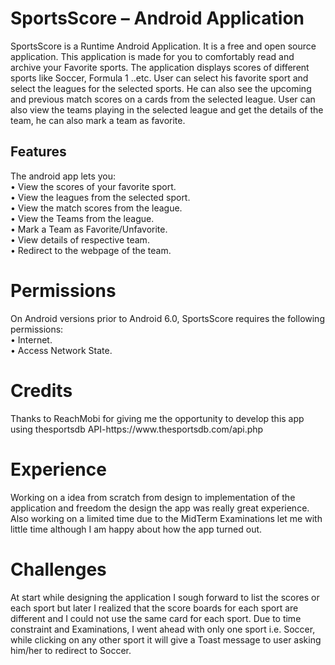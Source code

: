 <h1>SportsScore – Android Application</h1>
SportsScore is a Runtime Android Application. It is a free and open source application.
This application is made for you to comfortably read and archive your Favorite sports. The application displays scores of different sports like Soccer, Formula 1 ..etc. User can select his favorite sport and select the leagues for the selected sports. He can also see the upcoming and previous match scores on a cards from the selected league. User can also view the teams playing in the selected league and get the details of the team, he can also mark a team as favorite.

<h2>Features</h2>
The android app lets you:<br/>
•	View the scores of your favorite sport.<br/>
•	View the leagues from the selected sport.<br/>
•	View the match scores from the league.<br/>
•	View the Teams from the league.<br/>
•	Mark a Team as Favorite/Unfavorite.<br/>
•	View details of respective team.<br/>
•	Redirect to the webpage of the team.<br/>

<h1>Permissions</h1>
On Android versions prior to Android 6.0, SportsScore requires the following permissions:<br/>
•	Internet.<br/>
•	Access Network State.<br/>

<h1>Credits</h1>
Thanks to ReachMobi for giving me the opportunity to develop this app using thesportsdb API-https://www.thesportsdb.com/api.php<br/>

<h1>Experience</h1>
Working on a idea from scratch from design to implementation of the application and freedom the design the app was really great experience. Also working on a limited time due to the MidTerm Examinations let me with little time although I am happy about how the app turned out.<br/>

<h1>Challenges</h1>
At start while designing the application I sough forward to list the scores or each sport but later I realized that the score boards for each sport are different and I could not use the same card for each sport. Due to time constraint and Examinations, I went ahead with only one sport i.e. Soccer, while clicking on any other sport it will give a Toast message to user asking him/her to redirect to Soccer.<br/>

